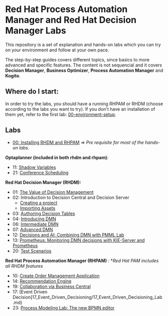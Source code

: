 # Red Hat Process Automation Manager and Red Hat Decision Manager Labs

This repository is a set of explanation and hands-on labs which you can try on your environment and follow at your own pace. 

The step-by-step guides covers different topics, since basics to more advanced and specific features. The content is not sequencial and it covers **Decision Manager**, **Business Optimizer**, **Process Automation Manager** and **Kogito**.



## Where do I start:

In order to try the labs, you  should have a running RHPAM or RHDM (choose according to the labs you want to try). If you don't have an installation of them yet, refer to the first lab: [00-environment-setup](00-environment-setup.md).



## Labs

* [00: Installing RHDM and RHPAM](00-environment-setup.md) => *Pre requisite for most of the hands-on labs.*

  

**Optaplanner (included in both rhdm and rhpam)**:

* 11: [Shadow Variables](11_OptaPlanner_ShadowVariables/11_optaplanner_shadow_variables.md)
* 21: [Conference Scheduling](21_OptaPlanner_Conference_Scheduling/21_optaplanner_conference_scheduling.md)



**Red Hat Decision Manager (RHDM):**

* 01: [The Value of Decision Management](/01-assets-navigation-lab/01-assets-navigation-lab.md)
* 02: Introduction to Decision Central and Decision Server
  * [Creating a project](02-intro-decision-central-and-decision-server/02-1-create_project_Lab.md)
  * [Importing Assets](02-intro-decision-central-and-decision-server/02-2-import_assets_Lab.md)
* 03: [Authoring Decision Tables](03-authoring-decision-tables/03-decision_tables_lab.md)
* 04: [Introducing DMN](04_Introducing_DMN/04_deploy_DMN_Lab.md)
* 06: [Intermediate DMN](06_Intermediate_DMN/06_deploy_DMN_Lab.md)
* 07: [Advanced DMN](07_Advanced_DMN/07_deploy_DMN_Lab.md)
* 12: [Decisions and AI: Combining DMN with PMML Lab](12_DMN_PMML/12_DMN_PMML_Lab.md)
* 13: [Prometheus: Monitoring DMN decisions with KIE-Server and Prometheus](13_DMN_Prometheus/13_DMN_Prometheus.md)
* 20: [Test Scenarios](20_Test_Scenario/20_Test_Scenario_Lab.md)



**Red Hat Process Automation Manager (RHPAM)** :
**Red Hat PAM includes all RHDM features*

* 10: [Create Order Management Application](10-order-management-sample/10-create-order-management-app.md)
* 14: [Recommendation Engine](14-recommendation-engine/14-recommendation-engine-lab.md)
* 19: [Collaboration via Business Central](19_Collaboration_via_BC/19_Security_For_Collab_on_BC.md)
* 17: [Event Driven Decision]17_Event_Driven_Decisioning/17_Event_Driven_Decisioning_Lab.md)
* 23: [Process Modeling Lab: The new BPMN editor](23_Stunner/23_Process_Modeling_with_Stunner_Lab.md)

  



